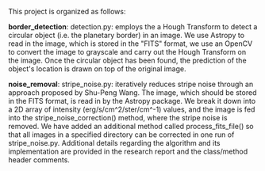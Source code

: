 This project is organized as follows:

**border_detection**:
detection.py: employs the a Hough Transform to detect a circular object (i.e. the planetary border) in an image. We use Astropy to read in the image, which is stored in the "FITS" format, we use an OpenCV to convert the image to grayscale and carry out the Hough Transform on the image. Once the circular object has been found, the prediction of the object's location is drawn on top of the original image.

**noise_removal**:
stripe_noise.py: iteratively reduces stripe noise through an approach proposed by Shu-Peng Wang. The image, which should be stored in the FITS format, is read in by the Astropy package. We break it down into a 2D array of intensity (erg/s/cm^2/ster/cm^-1) values, and the image is fed into the stripe_noise_correction() method, where the stripe noise is removed. We have added an additional method called process_fits_file() so that all images in a specified directory can be corrected in one run of stripe_noise.py. Additional details regarding the algorithm and its implementation are provided in the research report and the class/method header comments. 
